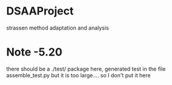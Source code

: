 # DSAAProject
strassen method adaptation and analysis

# Note -5.20
there should be a ./test/ package here, generated test in the file assemble_test.py
but it is too large.... so I don't put it here
